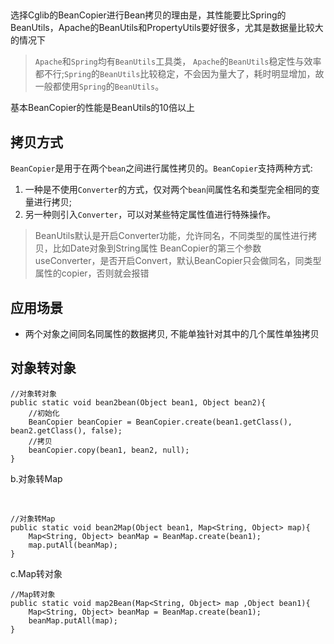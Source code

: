 ## 
选择Cglib的BeanCopier进行Bean拷贝的理由是，其性能要比Spring的BeanUtils，Apache的BeanUtils和PropertyUtils要好很多，尤其是数据量比较大的情况下



> `Apache`和`Spring`均有`BeanUtils`工具类， `Apache`的`BeanUtils`稳定性与效率都不行;`Spring`的`BeanUtils`比较稳定，不会因为量大了，耗时明显增加，故一般都使用`Spring`的`BeanUtils`。

基本BeanCopier的性能是BeanUtils的10倍以上
## 拷贝方式
`BeanCopier`是用于在两个`bean`之间进行属性拷贝的。`BeanCopier`支持两种方式:

1.  一种是不使用`Converter`的方式，仅对两个`bean`间属性名和类型完全相同的变量进行拷贝;
2.  另一种则引入`Converter`，可以对某些特定属性值进行特殊操作。

>BeanUtils默认是开启Converter功能，允许同名，不同类型的属性进行拷贝，比如Date对象到String属性
>BeanCopier的第三个参数 useConverter，是否开启Convert，默认BeanCopier只会做同名，同类型属性的copier，否则就会报错
## 应用场景

- 两个对象之间同名同属性的数据拷贝, 不能单独针对其中的几个属性单独拷贝

## 对象转对象
```
//对象转对象
public static void bean2bean(Object bean1, Object bean2){
    //初始化
    BeanCopier beanCopier = BeanCopier.create(bean1.getClass(), bean2.getClass(), false);
    //拷贝
    beanCopier.copy(bean1, bean2, null);
}
```

b.对象转Map
```
　　

//对象转Map
public static void bean2Map(Object bean1, Map<String, Object> map){
    Map<String, Object> beanMap = BeanMap.create(bean1);
    map.putAll(beanMap);
}
```

c.Map转对象


```
//Map转对象
public static void map2Bean(Map<String, Object> map ,Object bean1){
    Map<String, Object> beanMap = BeanMap.create(bean1);
    beanMap.putAll(map);
}
```
